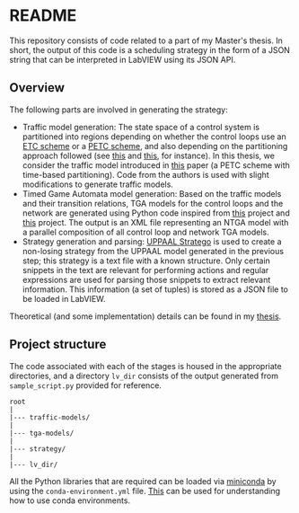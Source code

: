# README

This repository consists of code related to a part of my Master's thesis. In short, the output of this code is a scheduling strategy in the form of a JSON string that can be interpreted in LabVIEW using its JSON API. 

## Overview

The following parts are involved in generating the strategy:

- Traffic model generation: The state space of a control system is partitioned into regions depending on whether the control loops use an [ETC scheme](https://ieeexplore.ieee.org/document/6425820) or a [PETC scheme](https://ieeexplore.ieee.org/document/6310015), and also depending on the partitioning approach followed (see [this](https://ieeexplore.ieee.org/document/8526306) and [this](https://arxiv.org/abs/2003.07642), for instance). In this thesis, we consider the traffic model introduced in [this](https://arxiv.org/abs/2003.07642) paper (a PETC scheme with time-based partitioning). Code from the authors is used with slight modifications to generate traffic models.
- Timed Game Automata model generation: Based on the traffic models and their transition relations, TGA models for the control loops and the network are generated using Python code inspired from [this](https://github.com/pschalkwijk/Python2Uppaal) project and [this](https://launchpad.net/pyuppaal) project. The output is an XML file representing an NTGA model with a parallel composition of all control loop and network TGA models.
- Strategy generation and parsing: [UPPAAL Stratego](https://people.cs.aau.dk/~marius/stratego/) is used to create a non-losing strategy from the UPPAAL model generated in the previous step; this strategy is a text file with a known structure. Only certain snippets in the text are relevant for performing actions and regular expressions are used for parsing those snippets to extract relevant information. This information (a set of tuples) is stored as a JSON file to be loaded in LabVIEW.

Theoretical (and some implementation) details can be found in my [thesis](http://resolver.tudelft.nl/uuid:2dccaa3b-dbff-428e-a5d3-d46ada57504d).

## Project structure

The code associated with each of the stages is housed in the appropriate directories, and a directory `lv_dir` consists of the output generated from `sample_script.py` provided for reference.

```
root
|
|--- traffic-models/
|
|--- tga-models/
|
|--- strategy/
|
|--- lv_dir/
```


All the Python libraries that are required can be loaded via [miniconda](https://docs.conda.io/en/latest/miniconda.html) by using the `conda-environment.yml` file. [This](https://docs.conda.io/projects/conda/en/latest/user-guide/tasks/manage-environments.html#creating-an-environment-from-an-environment-yml-file) can be used for understanding how to use conda environments.